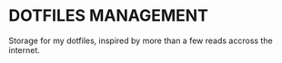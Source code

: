 # DOTFILES MANAGEMENT

Storage for my dotfiles, inspired by more than a few reads accross the internet.
